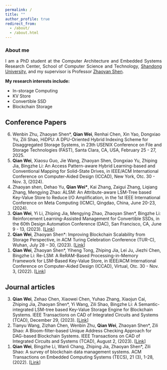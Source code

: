 ```yaml
---
permalink: /
title: ""
author_profile: true
redirect_from: 
  - /about/
  - /about.html
---
```




<h3>About me</h3>
<p align = "justify"> 
 I am a PhD student at the Computer Architecture and Embedded Systems Research Center, School of Computer Science and Technology, <a href="https://en.sdu.edu.cn">Shandong University</a>, and my supervisor is Professor <a href="https://zyshen00.github.io/">Zhaoyan Shen</a>.
</p> 
<p align = "justify"> 
<strong>My research interests include:</strong>
</p>
<ul>
<li>In-storage Computing</li>
<li>KV Store</li>
<li>Convertible SSD</li>
<li>Blockchain Storage</li>
</ul>

<p align = "justify"> 
<h2>Conference Papers</h2>
<ol reversed>
<li>Wenbin Zhu, Zhaoyan Shen*, <strong>Qian Wei</strong>, Renhai Chen, Xin Yao, Dongxiao Yu, Zili Shao, HiDPU: A DPU-Oriented Hybrid Indexing Scheme for Disaggregated Storage Systems, in 23th USENIX Conference on File and Storage Technologies (FAST), Santa Clara, CA, USA, February 25 - 27, 2025.  </li>
<li><strong>Qian Wei</strong>, Xiaosu Guo, Jie Wang, Zhaoyan Shen, Dongxiao Yu, Zhiping Jia, Bingzhe Li: An Access Pattern-aware Hybrid Learning-based and Conventional Mapping for Solid-State Drives, in IEEE/ACM International Conference on Computer-Aided Design (ICCAD), New York, Otc. 30 - Nov. 3, (2024).  </li>
<li>Zhaoyan shen, Dehao Yu, <strong>Qian Wei*</strong>, Kai Zhang, Zaigui Zhang, Liqiang Zhang, Mengying Zhao: ALSM: An Attribute-aware LSM-Tree based Key-Value Store to Reduce I/O Amplification, in the 1st IEEE International Conference on Meta Computing (ICMC), Qingdao, China, June 20-23, (2024).  </li>
<li><strong>Qian Wei</strong>, Yi Li, Zhiping Jia, Mengying Zhao, Zhaoyan Shen*, Bingzhe Li: Reinforcement Learning-Assisted Management for Convertible SSDs, in the 60th Design Automation Conference (DAC), San Francisco, CA, June 9 - 13, (2023).  [<a href="https://ieeexplore.ieee.org/abstract/document/10247929" target="_blank" rel="noopener noreferrer">Link</a>]</li>
<li><strong>Qian Wei</strong>, Zhaoyan Shen*: Improving Blockchain Scalability from Storage Perspective, in ACM Turing Celebration Conference (TUR-C), Wuhan, July 28 – 30, (2023).  [<a href="https://dl.acm.org/doi/abs/10.1145/3603165.3607425" target="_blank" rel="noopener noreferrer">Link</a>]</li>
<li><strong>Qian Wei</strong>, Zhaoyan Shen*, Yiheng Tong, Zhiping Jia, Lei Ju, Jiezhi Chen, Bingzhe Li: Re-LSM: A ReRAM-Based Processing-in-Memory Framework for LSM-Based Key-Value Store, in IEEE/ACM International Conference on Computer-Aided Design (ICCAD), Virtual, Otc. 30 - Nov. 3, (2022).  [<a href="https://dl.acm.org/doi/abs/10.1145/3508352.3549392" target="_blank" rel="noopener noreferrer">Link</a>]</li>
</ol>

<h2>Journal articles</h2>
<ol reversed>
<li><strong>Qian Wei</strong>, Zehao Chen, Xiaowei Chen, Yuhao Zhang, Xiaojun Cai, Zhiping Jia, Zhaoyan Shen*, Yi Wang, Zili Shao, Bingzhe Li: A Semantic-integrated LSM-tree based Key-Value Storage Engine for Blockchain Systems. IEEE Transactions on CAD of Integrated Circuits and Systems (TCAD), December 29, (2023).  [<a href="https://ieeexplore.ieee.org/abstract/document/10376454" target="_blank" rel="noopener noreferrer">Link</a>]</li>
<li>Tianyu Wang, Zizhan Chen, Wenbin Zhu, <strong>Qian Wei</strong>, Zhaoyan Shen*, Zili Shao: A Bloom-filter-based Unique Address Checking Approach for DAG-based Blockchain Systems. IEEE Transactions on CAD of Integrated Circuits and Systems (TCAD), August 2, (2023).  [<a href="https://ieeexplore.ieee.org/abstract/document/10201924" target="_blank" rel="noopener noreferrer">Link</a>]</li>
<li><strong>Qian Wei</strong>, Bingzhe Li, Wanli Chang, Zhiping Jia, Zhaoyan Shen*, Zili Shao: A survey of blockchain data management systems. ACM Transactions on Embedded Computing Systems (TECS), 21 (3), 1-28, (2022).  [<a href="https://dl.acm.org/doi/full/10.1145/3502741" target="_blank" rel="noopener noreferrer">Link</a>]</li>
</ol>
</p> 






